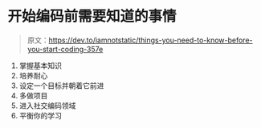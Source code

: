 # 开始编码前需要知道的事情

> 原文：<https://dev.to/iamnotstatic/things-you-need-to-know-before-you-start-coding-357e>

1.  掌握基本知识
2.  培养耐心
3.  设定一个目标并朝着它前进
4.  多做项目
5.  进入社交编码领域
6.  平衡你的学习